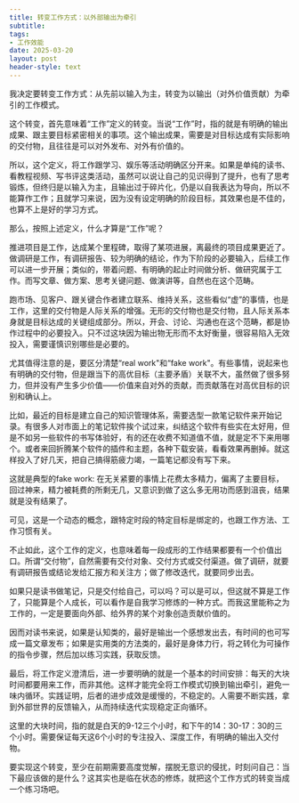 ```yaml
---
title: 转变工作方式：以外部输出为牵引
subtitle: 
tags: 
- 工作效能
date: 2025-03-20
layout: post
header-style: text
---
```


我决定要转变工作方式：从先前以输入为主，转变为以输出（对外价值贡献）为牵引的工作模式。

这个转变，首先意味着“工作”定义的转变。当说“工作”时，指的就是有明确的输出成果、跟主要目标紧密相关的事项。这个输出成果，需要是对目标达成有实际影响的交付物，且往往是可以对外发布、对外有价值的。

所以，这个定义，将工作跟学习、娱乐等活动明确区分开来。如果是单纯的读书、看教程视频、写书评这类活动，虽然可以说让自己的见识得到了提升，也有了思考锻炼，但终归是以输入为主，且输出过于碎片化，仍是以自我表达为导向，所以不能算作工作；且就学习来说，因为没有设定明确的阶段目标，其效果也是不佳的，也算不上是好的学习方式。

那么，按照上述定义，什么才算是“工作”呢？

推进项目是工作，达成某个里程碑，取得了某项进展，离最终的项目成果更近了。做调研是工作，有调研报告、较为明确的结论，作为下阶段的必要输入，后续工作可以进一步开展；类似的，带着问题、有明确的起止时间做分析、做研究属于工作。而写文章、做方案、思考关键问题、做演讲等，自然也在这个范畴。

跑市场、见客户、跟关键合作者建立联系、维持关系，这些看似“虚”的事情，也是工作，这里的交付物是人际关系的增强。无形的交付物也是交付物，且人际关系本身就是目标达成的关键组成部分。所以，开会、讨论、沟通也在这个范畴，都是协作过程中的必要投入。只不过这块因为输出物无形而不太好衡量，很容易陷入无效投入，需要谨慎识别哪些是必要的。

尤其值得注意的是，要区分清楚“real work"和“fake work"。有些事情，说起来也有明确的交付物，但是跟当下的高优目标（主要矛盾）关联不大，虽然做了很多努力，但并没有产生多少价值——价值来自对外的贡献，而贡献落在对高优目标的识别和确认上。

比如，最近的目标是建立自己的知识管理体系，需要选型一款笔记软件来开始记录。有很多人对市面上的笔记软件挨个试过来，纠结这个软件有些实在太好用，但是不如另一些软件的书写体验好，有的还在收费不知道值不值，就是定不下来用哪个。或者来回折腾某个软件的插件和主题，各种下载安装，看看效果再删掉。就这样投入了好几天，把自己搞得筋疲力竭，一篇笔记都没有写下来。

这就是典型的fake work: 在无关紧要的事情上花费太多精力，偏离了主要目标，回过神来，精力被耗费的所剩无几，又意识到做了这么多无用功而感到沮丧，结果就是没有结果了。

可见，这是一个动态的概念，跟特定时段的特定目标是绑定的，也跟工作方法、工作习惯有关。

不止如此，这个工作的定义，也意味着每一段成形的工作结果都要有一个价值出口。所谓“交付物”，自然需要有交付对象、交付方式或交付渠道。做了调研，就要有调研报告或结论发给汇报方和关注方；做了修改迭代，就要同步出去。

如果只是读书做笔记，只是交付给自己，可以吗？可以是可以，但这就不算是工作了，只能算是个人成长，可以看作是自我学习修炼的一种方式。而我这里能称之为工作的，一定是要面向外部、给外界的某个对象创造贡献价值的。

因而对读书来说，如果是认知类的，最好是输出一个感想发出去，有时间的也可写成一篇文章发布；如果是实用类的方法类的，最好是身体力行，将之转化为可操作的指令步骤，然后加以练习实践，获取反馈。

最后，将工作定义澄清后，进一步要明确的就是一个基本的时间安排：每天的大块时间都要用来工作，而非其他。这样才能完全将工作模式切换到输出牵引，避免一味内循环。实践证明，后者的进步成效是缓慢的，不稳定的。人需要不断实践，拿到外部世界的反馈输入，从而持续迭代实现稳定正向循环。

这里的大块时间，指的就是白天的9-12三个小时，和下午的14：30-17：30的三个小时。需要保证每天这6个小时的专注投入、深度工作，有明确的输出入交付物。

要实现这个转变，至少在前期需要高度觉解，摆脱无意识的侵扰，时刻问自己：当下最应该做的是什么？这其实也是临在状态的修炼，就把这个工作方式的转变当成一个练习场吧。
